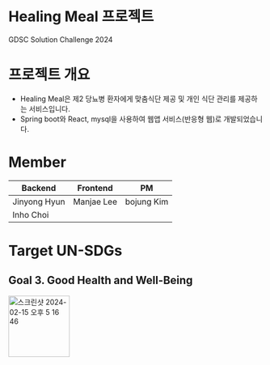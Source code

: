 
# Healing Meal 프로젝트
GDSC Solution Challenge 2024

# 프로젝트 개요
- Healing Meal은 제2 당뇨병 환자에게 맞춤식단 제공 및 개인 식단 관리를 제공하는 서비스입니다.
- Spring boot와 React, mysql을 사용하여 웹앱 서비스(반응형 웹)로 개발되었습니다.


# Member
| Backend | Frontend | PM |
| --------------- | --------------- | --------------- |
| Jinyong Hyun | Manjae Lee  | bojung Kim  |
| Inho Choi |

# Target UN-SDGs
## Goal 3. Good Health and Well-Being
<img width="121" alt="스크린샷 2024-02-15 오후 5 16 46" src="https://github.com/inhooo00/healingmeal-back/assets/129029251/314ebf58-6fbf-483d-9bc0-b8cd180589e1">
